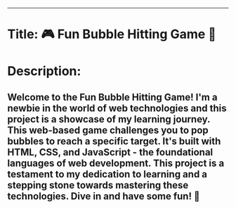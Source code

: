 ---------------------------------------------------------------
# Title: 🎮 Fun Bubble Hitting Game 🎈

# Description:
Welcome to the Fun Bubble Hitting Game! I'm a newbie in the world of web technologies and this project is a showcase of my learning journey. This web-based game challenges you to pop bubbles to reach a specific target. It's built with HTML, CSS, and JavaScript - the foundational languages of web development. This project is a testament to my dedication to learning and a stepping stone towards mastering these technologies. Dive in and have some fun! 🚀
---------------------------------------------------------------
